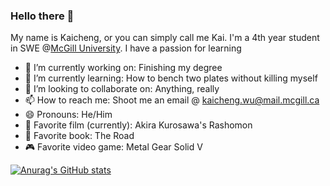 ### Hello there 👋

My name is Kaicheng, or you can simply call me Kai. I'm a 4th year student in SWE @[McGill University](https://en.wikipedia.org/wiki/McGill_University). I have a passion for learning 

<!--
**Kai-Cheng-WU/Kai-Cheng-WU** is a ✨ _special_ ✨ repository because its `README.md` (this file) appears on your GitHub profile.

Here are some ideas to get you started:

- 🔭 I’m currently working on ...
- 🌱 I’m currently learning ...
- 👯 I’m looking to collaborate on ...
- 🤔 I’m looking for help with ...
- 💬 Ask me about ...
- 📫 How to reach me: ...
- 😄 Pronouns: ...
- ⚡ Fun fact: ...
-->

- 🔭 I’m currently working on: Finishing my degree
- 🌱 I’m currently learning: How to bench two plates without killing myself
- 👯 I’m looking to collaborate on: Anything, really
- 📫 How to reach me: Shoot me an email @ kaicheng.wu@mail.mcgill.ca
- 😄 Pronouns: He/Him
- 🎥 Favorite film (currently): Akira Kurosawa's Rashomon
- 📖 Favorite book: The Road
- 🎮 Favorite video game: Metal Gear Solid V


[![Anurag's GitHub stats](https://github-readme-stats.vercel.app/api?username=Kai-Cheng-WU)](https://github.com/anuraghazra/github-readme-stats)
